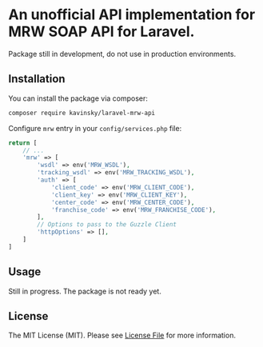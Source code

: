 # An unofficial API implementation for MRW SOAP API for Laravel.

Package still in development, do not use in production environments.

## Installation

You can install the package via composer:

```bash
composer require kavinsky/laravel-mrw-api
```

Configure `mrw` entry in your `config/services.php` file:

```php
return [
    // ...
    'mrw' => [
        'wsdl' => env('MRW_WSDL'),
        'tracking_wsdl' => env('MRW_TRACKING_WSDL'),
        'auth' => [
            'client_code' => env('MRW_CLIENT_CODE'),
            'client_key' => env('MRW_CLIENT_KEY'),
            'center_code' => env('MRW_CENTER_CODE'),
            'franchise_code' => env('MRW_FRANCHISE_CODE'),
        ],
        // Options to pass to the Guzzle Client
        'httpOptions' => [],
    ]
]
```


## Usage

Still in progress. The package is not ready yet.


## License

The MIT License (MIT). Please see [License File](LICENSE.md) for more information.
